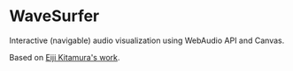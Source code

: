 WaveSurfer
==========

Interactive (navigable) audio visualization using WebAudio API and Canvas.

Based on [Eiji Kitamura's work](https://github.com/agektmr/AudioStreamer).